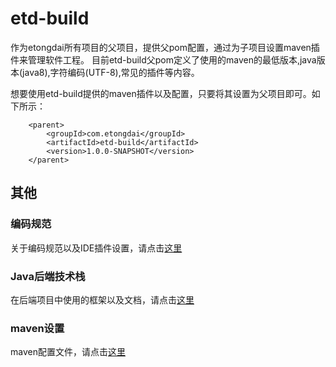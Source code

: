 # etd-build

作为etongdai所有项目的父项目，提供父pom配置，通过为子项目设置maven插件来管理软件工程。 目前etd-build父pom定义了使用的maven的最低版本,java版本(java8),字符编码(UTF-8),常见的插件等内容。

想要使用etd-build提供的maven插件以及配置，只要将其设置为父项目即可。如下所示：

```$xslt
    <parent>
        <groupId>com.etongdai</groupId>
        <artifactId>etd-build</artifactId>
        <version>1.0.0-SNAPSHOT</version>
    </parent>
```

## 其他
### 编码规范

关于编码规范以及IDE插件设置，请点击[这里](src/readme/code-style.md)

### Java后端技术栈

在后端项目中使用的框架以及文档，请点击[这里](src/readme/backend-stack.md)

### maven设置
maven配置文件，请点击[这里](src/readme/maven-settings.md)

